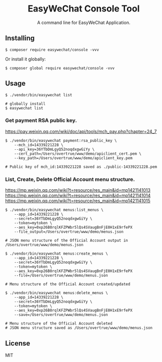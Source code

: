 <h1 align="center"> EasyWeChat Console Tool </h1>

<p align="center">A command line for EasyWeChat Application.</p>

## Installing

```shell
$ composer require easywechat/console -vvv
```

Or install it globally:

```shell
$ composer global require easywechat/console -vvv
```

## Usage

```shell
$ ./vendor/bin/easywechat list

# globally install
$ easywechat list
```

### Get payment RSA public key.

https://pay.weixin.qq.com/wiki/doc/api/tools/mch_pay.php?chapter=24_7

```shell
$ ./vendor/bin/easywechat payment:rsa_public_key \
    --mch_id=14339221228 \
    --api_key=36YTbDmLgyQ52noqdxgwGiYy \
    --cert_path=/Users/overtrue/www/demo/apiclient_cert.pem \
    --key_path=/Users/overtrue/www/demo/apiclient_key.pem 
    
# Public key of mch_id:14339221228 saved as ./public-14339221228.pem
```

### List, Create, Delete Official Account menu structure.

https://mp.weixin.qq.com/wiki?t=resource/res_main&id=mp1421141013  
https://mp.weixin.qq.com/wiki?t=resource/res_main&id=mp1421141014  
https://mp.weixin.qq.com/wiki?t=resource/res_main&id=mp1421141015  

```shell
$ ./vendor/bin/easywechat menus:list_menus \
    --app_id=14339221228 \
    --secret=36YTbDmLgyQ52noqdxgwGiYy \
    --token=mytoken \
    --aes_key=0xp26B0rqlKFZPWbr5lQs4SVaugBnFjE0H1xE9rfePX
    --file_output=/Users/overtrue/www/demo/menus.json 
    
# JSON menu structure of the Official Account output in /Users/overtrue/www/demo/menus.json
```

```shell
$ ./vendor/bin/easywechat menus:create_menus \
    --app_id=14339221228 \
    --secret=36YTbDmLgyQ52noqdxgwGiYy \
    --token=mytoken \
    --aes_key=0xp26B0rqlKFZPWbr5lQs4SVaugBnFjE0H1xE9rfePX
    --file=/Users/overtrue/www/demo/menus.json 
    
# Menu structure of the Official Account created/updated
```

```shell
$ ./vendor/bin/easywechat menus:delete_menus \
    --app_id=14339221228 \
    --secret=36YTbDmLgyQ52noqdxgwGiYy \
    --token=mytoken \
    --aes_key=0xp26B0rqlKFZPWbr5lQs4SVaugBnFjE0H1xE9rfePX
    --save=/Users/overtrue/www/demo/menus.json 
    
# Menu structure of the Official Account deleted
# JSON menu structure saved as /Users/overtrue/www/demo/menus.json
```

## License

MIT